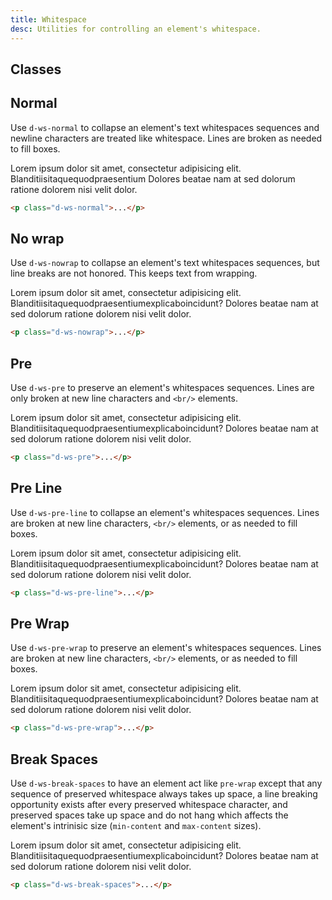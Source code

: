 ```yaml
---
title: Whitespace
desc: Utilities for controlling an element's whitespace.
---
```


## Classes
<utility-class-table>
  <template #content>
    <tbody>
      <tr v-for="i in ['normal', 'nowrap', 'pre', 'pre-line', 'pre-wrap', 'break-spaces', 'unset']">
        <th scope="row" class="d-ff-mono d-fc-purple d-fw-normal d-fs12">.d-ws-{{ i }}</th>
        <td class="d-ff-mono d-fc-orange d-fs12">white-space: {{ i }} !important;</td>
      </tr>
    </tbody>
  </template>
</utility-class-table>

## Normal
Use `d-ws-normal` to collapse an element's text whitespaces sequences and newline characters are treated like whitespace. Lines are broken as needed to fill boxes.

<code-well-header class="d-fl-center d-p24 d-bgc-green-100 d-bgo50 d-w100p d-hmn102" custom>
  <div class="d-bgc-green-200 d-py8 d-px16 d-bar8 d-w216">
    <p class="lg:d-fs14 d-fs18 d-ws-normal">Lorem ipsum dolor sit amet, consectetur adipisicing elit.<br/>Blanditiisitaquequodpraesentium Dolores beatae nam at sed dolorum ratione dolorem nisi velit dolor.</p>
  </div>
</code-well-header>

```html
<p class="d-ws-normal">...</p>
```

## No wrap
Use `d-ws-nowrap` to collapse an element's text whitespaces sequences, but line breaks are not honored. This keeps text from wrapping.

<code-well-header class="d-fl-center d-p24 d-bgc-purple-100 d-bgo50 d-w100p d-hmn102" custom>
  <div class="d-bgc-purple-200 d-py8 d-px16 d-bar8 d-w216">
    <p class="lg:d-fs14 d-fs18 d-ws-nowrap d-of-hidden">Lorem ipsum dolor sit amet, consectetur adipisicing elit.<br/>Blanditiisitaquequodpraesentiumexplicaboincidunt? Dolores beatae nam at sed dolorum ratione dolorem nisi velit dolor.</p>
  </div>
</code-well-header>

```html
<p class="d-ws-nowrap">...</p>
```

## Pre
Use `d-ws-pre` to preserve an element's whitespaces sequences. Lines are only broken at new line characters and `<br/>` elements.

<code-well-header class="d-fl-center d-p24 d-bgc-orange-100 d-bgo50 d-w100p d-hmn102" custom>
  <div class="d-bgc-orange-200 d-py8 d-px16 d-bar8 d-w216">
    <p class="lg:d-fs14 d-fs18 d-ws-pre d-of-hidden">Lorem ipsum dolor sit amet, consectetur adipisicing elit.<br/>       Blanditiisitaquequodpraesentiumexplicaboincidunt?       Dolores beatae nam at sed dolorum ratione dolorem nisi velit dolor.</p>
  </div>
</code-well-header>

```html
<p class="d-ws-pre">...</p>
```

## Pre Line
Use `d-ws-pre-line` to collapse an element's whitespaces sequences. Lines are broken at new line characters, `<br/>` elements, or as needed to fill boxes.

<code-well-header class="d-fl-center d-p24 d-bgc-pink-100 d-bgo50 d-w100p d-hmn102" custom>
  <div class="d-bgc-pink-200 d-py8 d-px16 d-bar8 d-w216">
    <p class="lg:d-fs14 d-fs18 d-ws-pre-line d-of-hidden">Lorem ipsum dolor sit amet, consectetur adipisicing elit.<br/>Blanditiisitaquequodpraesentiumexplicaboincidunt? Dolores beatae nam at sed dolorum ratione dolorem nisi velit dolor.</p>
  </div>
</code-well-header>

```html
<p class="d-ws-pre-line">...</p>
```

## Pre Wrap
Use `d-ws-pre-wrap` to preserve an element's whitespaces sequences. Lines are broken at new line characters, `<br/>` elements, or as needed to fill boxes.

<code-well-header class="d-fl-center d-p24 d-bgc-yellow-100 d-bgo50 d-w100p d-hmn102" custom>
  <div class="d-bgc-yellow-200 d-py8 d-px16 d-bar8 d-w216">
    <p class="lg:d-fs14 d-fs18 d-ws-pre-wrap d-of-hidden">Lorem ipsum dolor sit amet, consectetur adipisicing elit.<br/>      Blanditiisitaquequodpraesentiumexplicaboincidunt? Dolores beatae nam at sed dolorum ratione dolorem nisi velit dolor.</p>
  </div>
</code-well-header>

```html
<p class="d-ws-pre-wrap">...</p>
```

## Break Spaces
Use `d-ws-break-spaces` to have an element act like `pre-wrap` except that any sequence of preserved whitespace always takes up space, a line breaking opportunity exists after every preserved whitespace character, and preserved spaces take up space and do not hang which affects the element's intrinisic size (`min-content` and `max-content` sizes).

<code-well-header class="d-fl-center d-p24 d-bgc-red-100 d-bgo50 d-w100p d-hmn102" custom>
  <div class="d-bgc-red-200 d-py8 d-px16 d-bar8 d-w216">
    <p class="lg:d-fs14 d-fs18 d-ws-break-spaces d-of-hidden">Lorem ipsum dolor sit amet, consectetur adipisicing elit.<br/>Blanditiisitaquequodpraesentiumexplicaboincidunt? Dolores beatae nam at sed dolorum ratione dolorem nisi velit dolor.</p>
  </div>
</code-well-header>

```html
<p class="d-ws-break-spaces">...</p>
```
